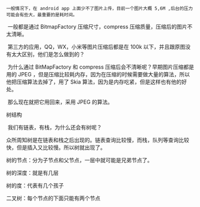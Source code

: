 	一般情况下，在 android app 上面少不了图片上传，目前一个图片大概 5,6M ,后台的压力可能会有些大，最重要的是耗时间。

​	一般都是通过 BitmapFactory 压缩尺寸，compress 压缩质量，压缩后的图片不太清晰。

​	第三方的应用，QQ，WX，小米等图片压缩后都是在 100k 以下，并且跟原图没有太大区别，他们是怎么做到的？

​	为什么通过 BitMapFactory 和 compress 压缩后会不清晰呢？早期图片压缩都是用的 JPEG ，但是压缩比较耗内存，因为在压缩的时候需要做大量的算法，所以他把压缩算法去掉了，用了 Skia 算法，因为是内存吃紧，但是这样也有他的好处。

​	那么现在就把它用回来，采用 JPEG 的算法。

树结构

​		我们有链表，有栈，为什么还会有树呢？

​		众所周知树是在链表和栈之后出现的。链表查询比较慢，而栈，队列等查询比较快，但是插入又比较慢。所以树就出现了。

树的节点：分为子节点和父节点，一层中就可能是兄弟节点了。

树的深度：就是有几层

树的度：代表有几个孩子

二叉树：每个节点的下面只能有两个节点